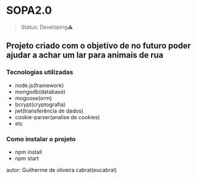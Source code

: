 # SOPA2.0
> Status: Developing⚠️

<h2>Projeto criado com o objetivo de no futuro poder ajudar a achar um lar para animais de rua</h2>

<h3>Tecnologias utilizadas</h3>

+ node.js(framework)
+ mongodb(database)
+ mogoose(orm)
+ bcrypt(cryptografia)
+ jwt(transferência de dados)
+ cookie-parser(analise de cookies)
+ etc

<h3>Como instalar o projeto</h3>

+ npm install
+ npm start
 
autor: Guilherme de oliveira cabral(eucabral)
